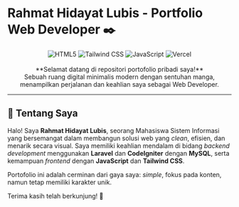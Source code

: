 # Rahmat Hidayat Lubis - Portfolio Web Developer ✒️

<div align="center">
  <img src="https://img.shields.io/badge/HTML5-E34F26?style=for-the-badge&logo=html5&logoColor=white" alt="HTML5">
  <img src="https://img.shields.io/badge/Tailwind_CSS-06B6D4?style=for-the-badge&logo=tailwind-css&logoColor=white" alt="Tailwind CSS">
  <img src="https://img.shields.io/badge/JavaScript-F7DF1E?style=for-the-badge&logo=javascript&logoColor=black" alt="JavaScript">
  <img src="https://img.shields.io/badge/Vercel-000000?style=for-the-badge&logo=vercel&logoColor=white" alt="Vercel">
</div>

<br>

<div align="center">
  **Selamat datang di repositori portofolio pribadi saya!** <br>
  Sebuah ruang digital minimalis modern dengan sentuhan manga, menampilkan perjalanan dan keahlian saya sebagai Web Developer.
</div>

---

## 👋 Tentang Saya

Halo! Saya **Rahmat Hidayat Lubis**, seorang Mahasiswa Sistem Informasi yang bersemangat dalam membangun solusi web yang *clean*, efisien, dan menarik secara visual. Saya memiliki keahlian mendalam di bidang *backend development* menggunakan **Laravel** dan **CodeIgniter** dengan **MySQL**, serta kemampuan *frontend* dengan **JavaScript** dan **Tailwind CSS**.

Portofolio ini adalah cerminan dari gaya saya: *simple*, fokus pada konten, namun tetap memiliki karakter unik.

Terima kasih telah berkunjung! 🙏
